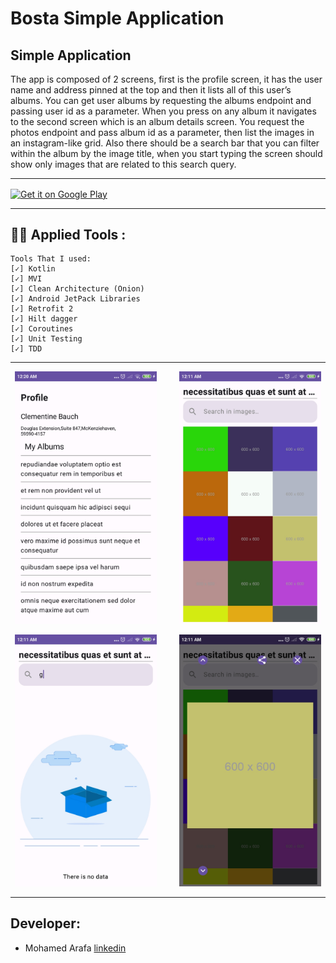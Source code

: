 # Bosta Simple Application

<h2>Simple Application</h2>
The app is composed of 2 screens, first is the profile screen, it has the user name and address
pinned at the top and then it lists all of this user’s albums. You can get user albums by requesting
the albums endpoint and passing user id as a parameter.
When you press on any album it navigates to the second screen which is an album details screen.
You request the photos endpoint and pass album id as a parameter, then list the images in an
instagram-like grid. Also there should be a search bar that you can filter within the album by the
image title, when you start typing the screen should show only images that are related to this
search query.

<hr>


<a href="#"><img alt="Get it on Google Play" src="https://github.com/m07med176/BoastaProject/blob/master/screenshots/shots.gif" width=50% align="center"/></a>

<hr>


## 👨‍💻 Applied Tools :
```text
Tools That I used:
[✓] Kotlin
[✓] MVI
[✓] Clean Architecture (Onion)
[✓] Android JetPack Libraries
[✓] Retrofit 2
[✓] Hilt dagger
[✓] Coroutines
[✓] Unit Testing
[✓] TDD
```

<hr>


<p align="center">
  <img alt="Light" src="https://github.com/m07med176/BoastaProject/blob/master/screenshots/1.jpg" width="45%">
&nbsp; &nbsp; &nbsp; &nbsp;
  <img alt="Dark" src="https://github.com/m07med176/BoastaProject/blob/master/screenshots/2.jpg" width="45%">
</p>


<p align="center">
  <img alt="Light" src="https://github.com/m07med176/BoastaProject/blob/master/screenshots/3.jpg" width="45%">
&nbsp; &nbsp; &nbsp; &nbsp;
  <img alt="Dark" src="https://github.com/m07med176/BoastaProject/blob/master/screenshots/4.jpg" width="45%">
</p>


<hr>
<h2>Developer:</h2>

- Mohamed Arafa [linkedin](https://www.linkedin.com/in/devmohamed/)




